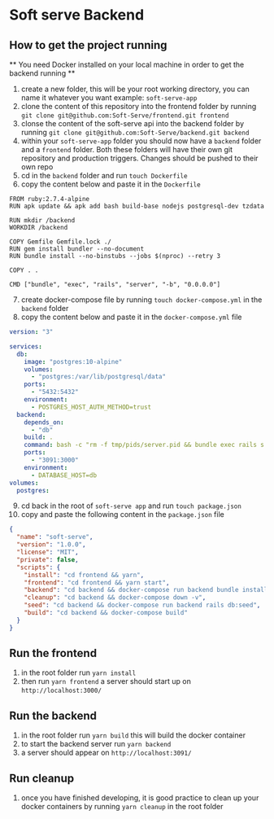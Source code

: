 # Soft serve Backend

## How to get the project running

** You need Docker installed on your local machine in order to get the backend running **

1. create a new folder, this will be your root working directory, you can name it whatever you want example: `soft-serve-app`
2. clone the content of this repository into the frontend folder by running `git clone git@github.com:Soft-Serve/frontend.git frontend`
3. clonse the content of the soft-serve api into the backend folder by running `git clone git@github.com:Soft-Serve/backend.git backend`
4. within your `soft-serve-app` folder you should now have a `backend` folder and a `frontend` folder. Both these folders will have their own git repository and production triggers. Changes should be pushed to their own repo
5. cd in the `backend` folder and run `touch Dockerfile`
6. copy the content below and paste it in the `Dockerfile`
```Docker
FROM ruby:2.7.4-alpine
RUN apk update && apk add bash build-base nodejs postgresql-dev tzdata

RUN mkdir /backend
WORKDIR /backend

COPY Gemfile Gemfile.lock ./
RUN gem install bundler --no-document
RUN bundle install --no-binstubs --jobs $(nproc) --retry 3

COPY . .

CMD ["bundle", "exec", "rails", "server", "-b", "0.0.0.0"]
```

7. create docker-compose file by running `touch docker-compose.yml` in the `backend` folder
8.  copy the content below and paste it in the `docker-compose.yml` file
```yml
version: "3"

services:
  db:
    image: "postgres:10-alpine"
    volumes:
      - "postgres:/var/lib/postgresql/data"
    ports:
      - "5432:5432"
    environment:
      - POSTGRES_HOST_AUTH_METHOD=trust
  backend:
    depends_on:
      - "db"
    build: .
    command: bash -c "rm -f tmp/pids/server.pid && bundle exec rails s -p 3000 -b '0.0.0.0'"
    ports:
      - "3091:3000"
    environment:
      - DATABASE_HOST=db
volumes:
  postgres:
```
9. cd back in the root of `soft-serve app` and run `touch package.json`
10. copy and paste the following content in the `package.json` file
```json
{
  "name": "soft-serve",
  "version": "1.0.0",
  "license": "MIT",
  "private": false,
  "scripts": {
    "install": "cd frontend && yarn",
    "frontend": "cd frontend && yarn start",
    "backend": "cd backend && docker-compose run backend bundle install && docker-compose run backend rails db:reset && docker-compose up",
    "cleanup": "cd backend && docker-compose down -v",
    "seed": "cd backend && docker-compose run backend rails db:seed",
    "build": "cd backend && docker-compose build"
  }
}
```

## Run the frontend
1. in the root folder run `yarn install`
2. then run `yarn frontend` a server should start up on `http://localhost:3000/`

## Run the backend
1. in the root folder run `yarn build` this will build the docker container
2. to start the backend server run `yarn backend`
3. a server should appear on `http://localhost:3091/`

## Run cleanup
1. once you have finished developing, it is good practice to clean up your docker containers by running `yarn cleanup` in the root folder 




